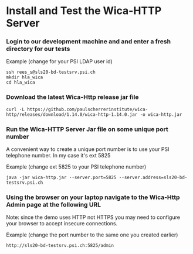 # Install and Test the Wica-HTTP Server


### Login to our development machine and and enter a fresh directory for our tests

Example (change for your PSI LDAP user id)
```
ssh rees_s@sls20-bd-testsrv.psi.ch
mkdir hla_wica
cd hla_wica
```

### Download the latest Wica-Http release jar file

```
curl -L https://github.com/paulscherrerinstitute/wica-http/releases/download/1.14.0/wica-http-1.14.0.jar -o wica-http.jar
```

### Run the Wica-HTTP Server Jar file on some unique port number

A convenient way to create a unique port number is to use your PSI telephone number. In my case it's ext 5825

Example (change ext 5825 to your PSI telephone number)
```
java -jar wica-http.jar --server.port=5825 --server.address=sls20-bd-testsrv.psi.ch
```

### Using the browser on your laptop navigate to the Wica-Http Admin page at the following URL

Note: since the demo uses HTTP not HTTPS you may need to configure your browser to accept insecure connections.

Example (change the port number to the same one you created earlier)
```
http://sls20-bd-testsrv.psi.ch:5825/admin
```
